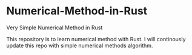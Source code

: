 # Numerical-Method-in-Rust
Very Simple Numerical Method in Rust

This repository is to learn numerical method with Rust. I will continously update this repo with simple numerical methods algorithm.
